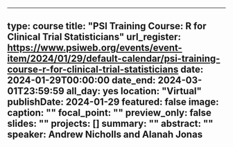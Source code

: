 
---
type: course
title: "PSI Training Course: R for Clinical Trial Statisticians"
url_register: https://www.psiweb.org/events/event-item/2024/01/29/default-calendar/psi-training-course-r-for-clinical-trial-statisticians
date: 2024-01-29T00:00:00
date_end: 2024-03-01T23:59:59
all_day: yes
location: "Virtual"
publishDate: 2024-01-29
featured: false
image:
  caption: ""
  focal_point: ""
  preview_only: false
slides: ""
projects: []
summary: ""
abstract: ""
speaker: Andrew Nicholls and Alanah Jonas
---

<!--more-->
